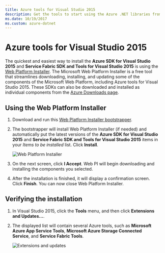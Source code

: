 ```yaml
---
title: Azure tools for Visual Studio 2015
description: Get the tools to start using the Azure .NET libraries from Visual Studio 2015.
ms.date: 10/19/2017
ms.custom: azure-dotnet
---
```


# Azure tools for Visual Studio 2015

The quickest and easiest way to install the **Azure SDK for Visual Studio 2015** and **Service Fabric SDK and Tools for Visual Studio 2015** is using the [Web Platform Installer](https://www.microsoft.com/web/downloads/platform.aspx). The Microsoft Web Platform Installer is a free tool that streamlines downloading, installing, and updating some of the components of the Microsoft Web Platform, including Azure tools for Visual Studio 2015. These SDKs can also be downloaded and installed as individual components from the [Azure Downloads page](https://azure.microsoft.com/downloads/).

## Using the Web Platform Installer

1. Download and run this [Web Platform Installer bootstrapper](https://www.microsoft.com/web/handlers/webpi.ashx?command=getinstallerredirect&appid=VWDOrVs2015AzurePack;MicrosoftAzure-ServiceFabric-VS2015).

2. The bootstrapper will install Web Platform Installer (if needed) and automatically put the latest versions of the  **Azure SDK for Visual Studio 2015** and **Service Fabric SDK and Tools for Visual Studio 2015** items in your *Items to be installed* list. Click **Install**.

    ![Web Platform Installer](../media/sdk/vs2015-install/webpi.png)

3. On the next screen, click **I Accept**. Web PI will begin downloading and installing the components you selected.

4. After the installation is finished, it will display a confirmation screen. Click **Finish**. You can now close Web Platform Installer.

## Verifying the installation

1. In Visual Studio 2015, click the **Tools** menu, and then click **Extensions and Updates...**.

2. The displayed list will contain several Azure tools, such as **Microsoft Azure App Service Tools**, **Microsoft Azure Storage Connected Service**, and **Service Fabric Tools**.

    ![Extensions and updates](../media/sdk/vs2015-install/ext-tools.png)

